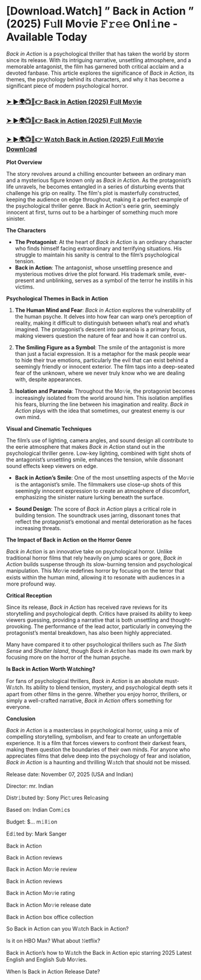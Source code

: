 # [Download.Watch] ” Back in Action ” (2025) F𝚞ll Mo𝚟ie 𝙵𝚛𝚎𝚎 Onl𝚒ne - Available Today

*Back in Action* is a psychological thriller that has taken the world by storm since its release. With its intriguing narrative, unsettling atmosphere, and a memorable antagonist, the film has garnered both critical acclaim and a devoted fanbase. This article explores the significance of *Back in Action*, its themes, the psychology behind its characters, and why it has become a significant piece of modern psychological horror.

<h3><a href="https://t.co/lO6UCzk7gG">➤ ►🌍📺📱👉 Back in Action (2025) F𝚞ll Mo𝚟ie</a></h3>

<h3><a href="https://t.co/lO6UCzk7gG">➤ ►🌍📺📱👉 Back in Action (2025) F𝚞ll Mo𝚟ie</a></h3>

<h3><a href="https://t.co/lO6UCzk7gG">➤ ►🌍📺📱👉 W𝚊tch Back in Action (2025) F𝚞ll Mo𝚟ie Downl𝚘ad</a></h3>

**Plot Overview**

The story revolves around a chilling encounter between an ordinary man and a mysterious figure known only as *Back in Action*. As the protagonist’s life unravels, he becomes entangled in a series of disturbing events that challenge his grip on reality. The film's plot is masterfully constructed, keeping the audience on edge throughout, making it a perfect example of the psychological thriller genre. Back in Action's eerie grin, seemingly innocent at first, turns out to be a harbinger of something much more sinister.

**The Characters**

- **The Protagonist**: At the heart of *Back in Action* is an ordinary character who finds himself facing extraordinary and terrifying situations. His struggle to maintain his sanity is central to the film’s psychological tension.
- **Back in Action**: The antagonist, whose unsettling presence and mysterious motives drive the plot forward. His trademark smile, ever-present and unblinking, serves as a symbol of the terror he instills in his victims.

**Psychological Themes in Back in Action**

1. **The Human Mind and Fear**: *Back in Action* explores the vulnerability of the human psyche. It delves into how fear can warp one’s perception of reality, making it difficult to distinguish between what’s real and what’s imagined. The protagonist’s descent into paranoia is a primary focus, making viewers question the nature of fear and how it can control us.

2. **The Smiling Figure as a Symbol**: The smile of the antagonist is more than just a facial expression. It is a metaphor for the mask people wear to hide their true emotions, particularly the evil that can exist behind a seemingly friendly or innocent exterior. The film taps into a deep-seated fear of the unknown, where we never truly know who we are dealing with, despite appearances.

3. **Isolation and Paranoia**: Throughout the Mo𝚟ie, the protagonist becomes increasingly isolated from the world around him. This isolation amplifies his fears, blurring the line between his imagination and reality. *Back in Action* plays with the idea that sometimes, our greatest enemy is our own mind.

**Visual and Cinematic Techniques**

The film’s use of lighting, camera angles, and sound design all contribute to the eerie atmosphere that makes *Back in Action* stand out in the psychological thriller genre. Low-key lighting, combined with tight shots of the antagonist’s unsettling smile, enhances the tension, while dissonant sound effects keep viewers on edge.

- **Back in Action’s Smile**: One of the most unsettling aspects of the Mo𝚟ie is the antagonist’s smile. The filmmakers use close-up shots of this seemingly innocent expression to create an atmosphere of discomfort, emphasizing the sinister nature lurking beneath the surface.

- **Sound Design**: The score of *Back in Action* plays a critical role in building tension. The soundtrack uses jarring, dissonant tones that reflect the protagonist’s emotional and mental deterioration as he faces increasing threats.

**The Impact of Back in Action on the Horror Genre**

*Back in Action* is an innovative take on psychological horror. Unlike traditional horror films that rely heavily on jump scares or gore, *Back in Action* builds suspense through its slow-burning tension and psychological manipulation. This Mo𝚟ie redefines horror by focusing on the terror that exists within the human mind, allowing it to resonate with audiences in a more profound way.

**Critical Reception**

Since its release, *Back in Action* has received rave reviews for its storytelling and psychological depth. Critics have praised its ability to keep viewers guessing, providing a narrative that is both unsettling and thought-provoking. The performance of the lead actor, particularly in conveying the protagonist’s mental breakdown, has also been highly appreciated. 

Many have compared it to other psychological thrillers such as *The Sixth Sense* and *Shutter Island*, though *Back in Action* has made its own mark by focusing more on the horror of the human psyche.

**Is Back in Action Worth W𝚊tching?**

For fans of psychological thrillers, *Back in Action* is an absolute must-W𝚊tch. Its ability to blend tension, mystery, and psychological depth sets it apart from other films in the genre. Whether you enjoy horror, thrillers, or simply a well-crafted narrative, *Back in Action* offers something for everyone. 

**Conclusion**

*Back in Action* is a masterclass in psychological horror, using a mix of compelling storytelling, symbolism, and fear to create an unforgettable experience. It is a film that forces viewers to confront their darkest fears, making them question the boundaries of their own minds. For anyone who appreciates films that delve deep into the psychology of fear and isolation, *Back in Action* is a haunting and thrilling W𝚊tch that should not be missed.

Release date: November 07, 2025 (USA and Indian)

Director: mr. Indian

Distr𝚒buted by: Sony Pic𝚝ures Rel𝚎asing

Based on: Indian Com𝚒cs

Budget: $... m𝚒ll𝚒on

Ed𝚒ted by: Mark Sanger

Back in Action

Back in Action reviews

Back in Action Mo𝚟ie review

Back in Action reviews

Back in Action Mo𝚟ie rating

Back in Action Mo𝚟ie release date

Back in Action box office collection

So Back in Action can you W𝚊tch Back in Action?

Is it on HBO Max? What about 𝙽etflix?

Back in Action’s how to W𝚊tch the Back in Action epic starring 2025 Latest English and English Sub Mo𝚟ies.

When Is Back in Action Release Date?
